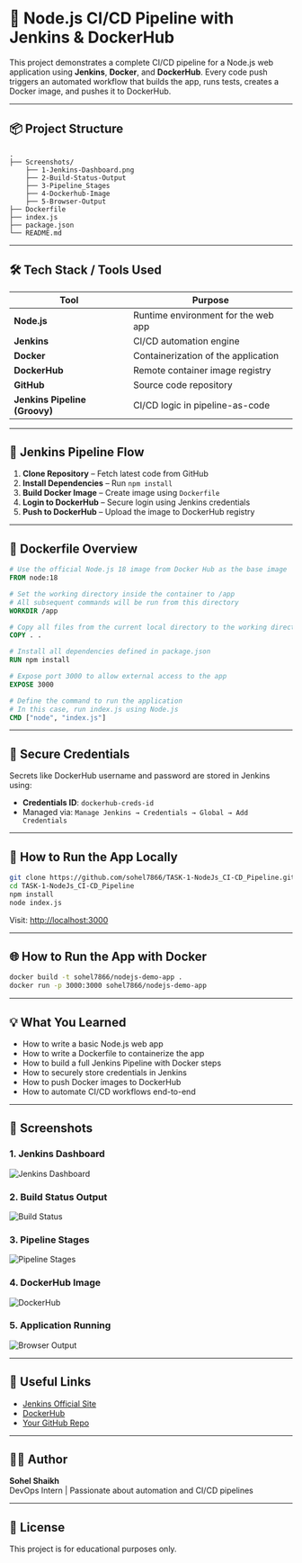 
# 🚀 Node.js CI/CD Pipeline with Jenkins & DockerHub

This project demonstrates a complete CI/CD pipeline for a Node.js web application using **Jenkins**, **Docker**, and **DockerHub**. Every code push triggers an automated workflow that builds the app, runs tests, creates a Docker image, and pushes it to DockerHub.

---

## 📦 Project Structure

```
.
├── Screenshots/
    ├── 1-Jenkins-Dashboard.png
    ├── 2-Build-Status-Output
    ├── 3-Pipeline_Stages
    ├── 4-Dockerhub-Image
    ├── 5-Browser-Output
├── Dockerfile
├── index.js
├── package.json
└── README.md
```

---

## 🛠️ Tech Stack / Tools Used

| Tool            | Purpose                                    |
|-----------------|---------------------------------------------|
| **Node.js**     | Runtime environment for the web app         |
| **Jenkins**     | CI/CD automation engine                     |
| **Docker**      | Containerization of the application         |
| **DockerHub**   | Remote container image registry             |
| **GitHub**      | Source code repository                      |
| **Jenkins Pipeline (Groovy)** | CI/CD logic in pipeline-as-code       |

---

## 🔧 Jenkins Pipeline Flow

1. **Clone Repository** – Fetch latest code from GitHub
2. **Install Dependencies** – Run `npm install`
3. **Build Docker Image** – Create image using `Dockerfile`
4. **Login to DockerHub** – Secure login using Jenkins credentials
5. **Push to DockerHub** – Upload the image to DockerHub registry

---

## 🐳 Dockerfile Overview

```dockerfile
# Use the official Node.js 18 image from Docker Hub as the base image
FROM node:18

# Set the working directory inside the container to /app
# All subsequent commands will be run from this directory
WORKDIR /app

# Copy all files from the current local directory to the working directory in the container
COPY . .

# Install all dependencies defined in package.json
RUN npm install

# Expose port 3000 to allow external access to the app
EXPOSE 3000

# Define the command to run the application
# In this case, run index.js using Node.js
CMD ["node", "index.js"]
```

---

## 🔐 Secure Credentials

Secrets like DockerHub username and password are stored in Jenkins using:
- **Credentials ID**: `dockerhub-creds-id`
- Managed via: `Manage Jenkins → Credentials → Global → Add Credentials`

---

## 🚀 How to Run the App Locally

```bash
git clone https://github.com/sohel7866/TASK-1-NodeJs_CI-CD_Pipeline.git
cd TASK-1-NodeJs_CI-CD_Pipeline
npm install
node index.js
```

Visit: [http://localhost:3000](http://localhost:3000)

---

## 🌐 How to Run the App with Docker

```bash
docker build -t sohel7866/nodejs-demo-app .
docker run -p 3000:3000 sohel7866/nodejs-demo-app
```

---

## 💡 What You Learned

- How to write a basic Node.js web app
- How to write a Dockerfile to containerize the app
- How to build a full Jenkins Pipeline with Docker steps
- How to securely store credentials in Jenkins
- How to push Docker images to DockerHub
- How to automate CI/CD workflows end-to-end

---

## 📸 Screenshots

### 1. Jenkins Dashboard
![Jenkins Dashboard](screenshots/1-Jenkins-Dashboard.png)

### 2. Build Status Output
![Build Status](screenshots/2-Build-Status-Output.png)

### 3. Pipeline Stages
![Pipeline Stages](screenshots/3-Pipeline_Stages.png)

### 4. DockerHub Image
![DockerHub](screenshots/4-Dockerhub-Image.png)

### 5. Application Running
![Browser Output](screenshots/5-Browser-Output.png)

---

## 🔗 Useful Links

- [Jenkins Official Site](https://www.jenkins.io/)
- [DockerHub](https://hub.docker.com/)
- [Your GitHub Repo](https://github.com/Sohel9146/TASK-1-NodeJs_CI-CD_Pipeline)

---

## 👨‍💻 Author

**Sohel Shaikh**  
DevOps Intern | Passionate about automation and CI/CD pipelines

---

## 🏁 License

This project is for educational purposes only.
